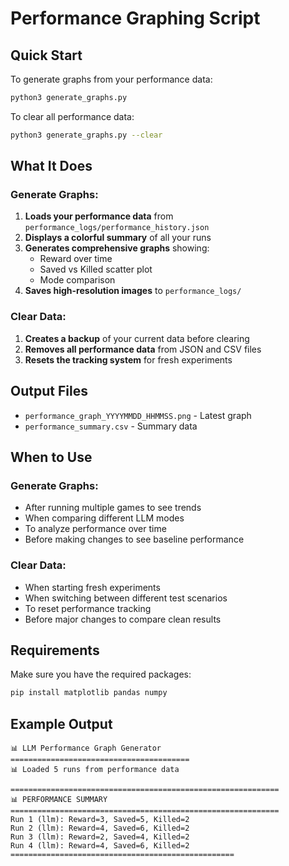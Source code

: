 # Performance Graphing Script

## Quick Start

To generate graphs from your performance data:

```bash
python3 generate_graphs.py
```

To clear all performance data:

```bash
python3 generate_graphs.py --clear
```

## What It Does

### Generate Graphs:
1. **Loads your performance data** from `performance_logs/performance_history.json`
2. **Displays a colorful summary** of all your runs
3. **Generates comprehensive graphs** showing:
   - Reward over time
   - Saved vs Killed scatter plot
   - Mode comparison
4. **Saves high-resolution images** to `performance_logs/`

### Clear Data:
1. **Creates a backup** of your current data before clearing
2. **Removes all performance data** from JSON and CSV files
3. **Resets the tracking system** for fresh experiments

## Output Files

- `performance_graph_YYYYMMDD_HHMMSS.png` - Latest graph
- `performance_summary.csv` - Summary data

## When to Use

### Generate Graphs:
- After running multiple games to see trends
- When comparing different LLM modes
- To analyze performance over time
- Before making changes to see baseline performance

### Clear Data:
- When starting fresh experiments
- When switching between different test scenarios
- To reset performance tracking
- Before major changes to compare clean results

## Requirements

Make sure you have the required packages:
```bash
pip install matplotlib pandas numpy
```

## Example Output

```
📊 LLM Performance Graph Generator
========================================
📊 Loaded 5 runs from performance data

============================================================
📊 PERFORMANCE SUMMARY
============================================================
Run 1 (llm): Reward=3, Saved=5, Killed=2
Run 2 (llm): Reward=4, Saved=6, Killed=2
Run 3 (llm): Reward=2, Saved=4, Killed=2
Run 4 (llm): Reward=4, Saved=6, Killed=2
==================================================
``` 